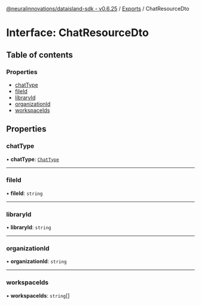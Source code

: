 [@neuralinnovations/dataisland-sdk - v0.6.25](../../README.md) / [Exports](../modules.md) / ChatResourceDto

# Interface: ChatResourceDto

## Table of contents

### Properties

- [chatType](ChatResourceDto.md#chattype)
- [fileId](ChatResourceDto.md#fileid)
- [libraryId](ChatResourceDto.md#libraryid)
- [organizationId](ChatResourceDto.md#organizationid)
- [workspaceIds](ChatResourceDto.md#workspaceids)

## Properties

### chatType

• **chatType**: [`ChatType`](../enums/ChatType.md)

___

### fileId

• **fileId**: `string`

___

### libraryId

• **libraryId**: `string`

___

### organizationId

• **organizationId**: `string`

___

### workspaceIds

• **workspaceIds**: `string`[]
